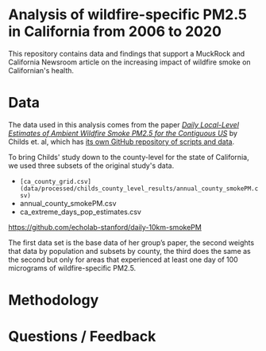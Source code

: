# Analysis of wildfire-specific PM2.5 in California from 2006 to 2020

This repository contains data and findings that support a MuckRock and California Newsroom article on the increasing impact of wildfire smoke on Californian's health.

# Data 

The data used in this analysis comes from the paper *[Daily Local-Level Estimates of Ambient Wildfire Smoke PM2.5 for the Contiguous US](https://pubs.acs.org/doi/10.1021/acs.est.2c02934)* by Childs et. al, which has [its own GitHub repository of scripts and data](https://github.com/echolab-stanford/daily-10km-smokePM).

To bring Childs' study down to the county-level for the state of California, we used three subsets of the original study's data. 

- `[ca_county_grid.csv](data/processed/childs_county_level_results/annual_county_smokePM.csv)`
- annual_county_smokePM.csv
- ca_extreme_days_pop_estimates.csv

https://github.com/echolab-stanford/daily-10km-smokePM

 The first data set is the base data of her group’s paper, the second weights that data by population and subsets by county, the third does the same as the second but only for areas that experienced at least one day of 100 micrograms of wildfire-specific PM2.5.


# Methodology 


# Questions / Feedback
